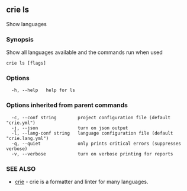 ## crie ls

Show languages

### Synopsis

Show all languages available and the commands run when used

```
crie ls [flags]
```

### Options

```
  -h, --help   help for ls
```

### Options inherited from parent commands

```
  -c, --conf string        project configuration file (default "crie.yml")
  -j, --json               turn on json output
  -l, --lang-conf string   language configuration file (default "crie.lang.yml")
  -q, --quiet              only prints critical errors (suppresses verbose)
  -v, --verbose            turn on verbose printing for reports
```

### SEE ALSO

* [crie](crie.md)	 - crie is a formatter and linter for many languages.

